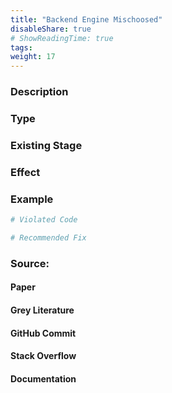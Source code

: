 ```yaml
---
title: "Backend Engine Mischoosed"
disableShare: true
# ShowReadingTime: true
tags: 
weight: 17
---
```


### Description


### Type


### Existing Stage


### Effect


### Example

```python
# Violated Code

# Recommended Fix

```

### Source:

#### Paper 
#### Grey Literature

#### GitHub Commit

#### Stack Overflow

#### Documentation

